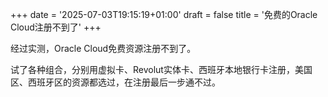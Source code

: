 +++
date = '2025-07-03T19:15:19+01:00'
draft = false
title = '免费的Oracle Cloud注册不到了'
+++

经过实测，Oracle Cloud免费资源注册不到了。

试了各种组合，分别用虚拟卡、Revolut实体卡、西班牙本地银行卡注册，美国区、西班牙区的资源都选过，在注册最后一步通不过。